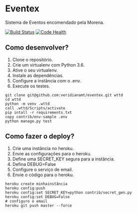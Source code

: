 # Eventex 

Sistema de Eventos encomendado pela Morena.

[![Build Status](https://travis-ci.org/veridianamt/eventex.svg?branch=master)](https://travis-ci.org/veridianamt/eventex)
[![Code Health](https://landscape.io/github/veridianamt/eventex/master/landscape.svg?style=flat)](https://landscape.io/github/veridianamt/eventex/master)



## Como desenvolver?

1. Clone o repositório.
2. Crie um virtualenv com Python 3.6.
3. Ative o seu virtualenv.
4. Instale as dependências.
5. Configure a instância com o .env.
6. Execute os testes.

```console
git clone git@github.com:veridianamt/eventex.git wttd
cd wttd
python -m venv .wttd
call .wttd/Scripts/activate
pip intall -r requirements.txt
copy contrib/env-sample .env
python manage.py test
```

## Como fazer o deploy?
1. Crie uma instância no heroku.
2. Envie as configurações para o heroku.
3. Define uma SECRET_KEY segura para a instância.
4. Defina DEBUG=False
5. Configure o serviço de email.
6. Envie o código para o heroku.

```console
heroku create minhainstância
heroku config:push
heroku config:set SECRET_KEY=python contrib/secret_gen.py
heroku config:set DEBUG=False
# configuro o email
heroku git push master --force
```

